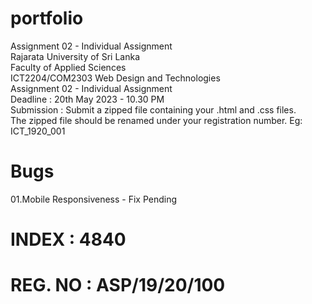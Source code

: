 # portfolio
Assignment 02 - Individual Assignment
<br>
Rajarata University of Sri Lanka
<br>
Faculty of Applied Sciences
<br>
ICT2204/COM2303 Web Design and Technologies
<br>
Assignment 02 - Individual Assignment
<br>
Deadline : 20th May 2023 - 10.30 PM
<br>
Submission : Submit a zipped file containing your .html and .css files.
<br>
The zipped file should be renamed under your registration number. Eg: ICT_1920_001
<br>
# Bugs
01.Mobile Responsiveness - Fix Pending
#

# INDEX : 4840
# REG. NO : ASP/19/20/100
